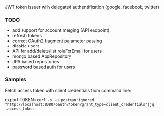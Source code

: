 JWT token issuer with delegated authentification (google, facebook, twitter)

### TODO
- add support for account merging (API endpoint)
- refresh tokens
- correct OAuth2 fragment parameter passing
- disable users
- API for add/delete/list roleForEmail for users
- mongo based AppRepository
- JPA based repositories
- password based auth for users


### Samples

Fetch access token with client credentials from command line:

export TOKEN=`curl -s -u postman:ignored "http://localhost:8080/oauth/token?grant_type=client_credentials"|jq .access_token`